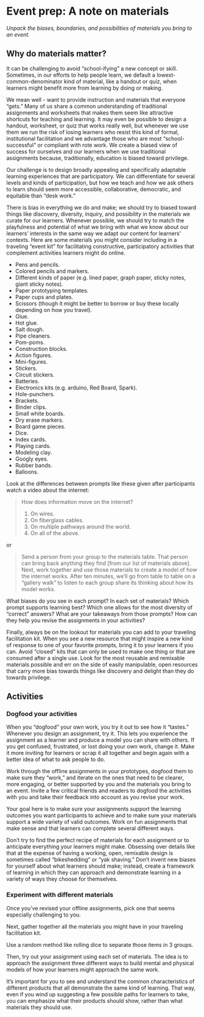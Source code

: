 # Event prep: A note on materials

*Unpack the biases, boundaries, and possibilities of materials you bring to an event.*

## Why do materials matter?

It can be challenging to avoid “school-ifying” a new concept or skill. Sometimes, in our efforts to help people learn, we default a lowest-common-denominator kind of material, like a handout or quiz, when learners might benefit more from learning by doing or making.

We mean well - want to provide instruction and materials that everyone “gets.” Many of us share a common understanding of traditional assignments and worksheets that makes them seem like attractive shortcuts for teaching and learning. It may even be possible to design a handout, worksheet, or quiz that works really well, but whenever we use them we run the risk of losing learners who resist this kind of formal, institutional facilitation and we advantage those who are most “school-successful” or compliant with rote work. We create a biased view of success for ourselves and our learners when we use traditional assignments because, traditionally, education is biased toward privilege.

Our challenge is to design broadly appealing and specifically adaptable learning experiences that are participatory. We can differentiate for several levels and kinds of participation, but how we teach and how we ask others to learn should seem more accessible, collaborative, democratic, and equitable than “desk work.”

There is bias in everything we do and make; we should try to biased toward things like discovery, diversity, inquiry, and possibility in the materials we curate for our learners. Whenever possible, we should try to match the playfulness and potential of what we bring with what we know about our learners’ interests in the same way we adapt our content for learners’ contexts.
Here are some materials you might consider including in a traveling “event kit” for facilitating constructive, participatory activities that complement activities learners might do online.

- Pens and pencils.
- Colored pencils and markers.
- Different kinds of paper (e.g. lined paper, graph paper, sticky notes, giant sticky notes).
- Paper prototyping templates.
- Paper cups and plates.
- Scissors (though it might be better to borrow or buy these locally depending on how you travel).
- Glue.
- Hot glue.
- Salt dough.
- Pipe cleaners.
- Pom-poms.
- Construction blocks.
- Action figures.
- Mini-figures.
- Stickers.
- Circuit stickers.
- Batteries.
- Electronics kits (e.g. arduino, Red Board, Spark).
- Hole-punchers.
- Brackets.
- Binder clips.
- Small white boards.
- Dry erase markers.
- Board game pieces.
- Dice.
- Index cards.
- Playing cards.
- Modeling clay.
- Googly eyes.
- Rubber bands.
- Balloons.

Look at the differences between prompts like these given after participants watch a video about the internet:

> How does information move on the internet?
>1. On wires.
>2. On fiberglass cables.
>3. On multiple pathways around the world.
>4. On all of the above.

or

>Send a person from your group to the materials table. That person can bring back anything they find [from our list of materials above]. Next, work together and use those materials to create a model of how the internet works. After ten minutes, we’ll go from table to table on a “gallery walk” to listen to each group share its thinking about how its model works. 

What biases do you see in each prompt? In each set of materials? Which prompt supports learning best? Which one allows for the most diversity of “correct” answers? 
What are your takeaways from those prompts? How can they help you revise the assignments in your activities?

Finally, always be on the lookout for materials you can add to your traveling facilitation kit. When you see a new resource that might inspire a new kind of response to one of your favorite prompts, bring it to your learners if you can. Avoid “closed” kits that can only be used to make one thing or that are consumed after a single use. Look for the most reusable and remixable materials possible and err on the side of easily manipulable, open resources that carry more bias towards things like discovery and delight than they do towards privilege.

## Activities

### Dogfood your activities

When you “dogfood” your own work, you try it out to see how it “tastes.” Whenever you design an assignment, try it. This lets you experience the assignment as a learner and produce a model you can share with others. If you get confused, frustrated, or lost doing your own work, change it. Make it more inviting for learners or scrap it all together and begin again with a better idea of what to ask people to do.

Work through the offline assignments in your prototypes, dogfood them to make sure they “work,” and iterate on the ones that need to be clearer, more engaging, or better supported by you and the materials you bring to an event. Invite a few critical friends and readers to dogfood the activities with you and take their feedback into account as you revise your work.

Your goal here is to make sure your assignments support the learning outcomes you want participants to achieve and to make sure your materials support a wide variety of valid outcomes. Work on fun assignments that make sense and that learners can complete several different ways. 

Don’t try to find the perfect recipe of materials for each assignment or to anticipate everything your learners might make. Obsessing over details like that at the expense of having a working, open, remixable design is sometimes called “bikeshedding” or “yak shaving.” Don’t invent new biases for yourself about what learners should make; instead, create a framework of learning in which they can approach and demonstrate learning in a variety of ways they choose for themselves.

### Experiment with different materials

Once you’ve revised your offline assignments, pick one that seems especially challenging to you. 

Next, gather together all the materials you might have in your traveling facilitation kit.

Use a random method like rolling dice to separate those items in 3 groups.

Then, try out your assignment using each set of materials. The idea is to approach the assignment three different ways to build mental and physical models of how your learners might approach the same work. 

It’s important for you to see and understand the common characteristics of different products that all demonstrate the same kind of learning. That way, even if you wind up suggesting a few possible paths for learners to take, you can emphasize what their products should show, rather than what materials they should use.